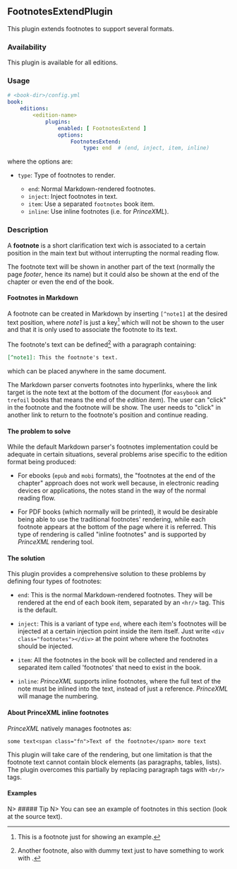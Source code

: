 ## FootnotesExtendPlugin

This plugin extends footnotes to support several formats.

### Availability

This plugin is available for all editions.

### Usage

~~~.yaml
# <book-dir>/config.yml 
book:
    editions:
        <edition-name>
            plugins:
                enabled: [ FootnotesExtend ]       
                options:
                    FootnotesExtend:
                        type: end  # (end, inject, item, inline)  
~~~ 

where the options are:

- `type`: Type of footnotes to render. 

    - `end`: Normal Markdown-rendered footnotes.
    - `inject`: Inject footnotes in text.
    - `item`: Use a separated `footnotes` book item.
    - `inline`: Use inline footnotes (i.e. for *PrinceXML*).   

### Description

A **footnote** is a short clarification text wich is associated to a certain position in
the main text but without interrupting the normal reading flow. 

The footnote text will be shown in another part of the text (normally the page _footer_,
hence its name) but it could also be shown at the end of the chapter or even the end 
of the book.

#### Footnotes in Markdown

A footnote can be created in Markdown by inserting `[^note1]` at the desired 
text position, where _note1_ is just a key[^note1] which will not be shown to 
the user and that it is only used to associate the footnote to its text.

The footnote's text can be defined[^note2] with a paragraph containing:

~~~.markdown
[^note1]: This the footnote's text.
~~~

which can be placed anywhere in the same document.

The Markdown parser converts footnotes into hyperlinks, where the link target 
is the note text at the bottom of the document (for `easybook` and `trefoil` 
books that means the end of the _edition item_). The user can "click" in the 
footnote and the footnote will be show. The user needs to "click" in another
link to return to the footnote's position and continue reading.

#### The problem to solve

While the default Markdown parser's footnotes implementation could be adequate 
in certain situations, several problems arise specific to the edition format 
being produced:

- For ebooks (`epub` and `mobi` formats), the "footnotes at the end of the chapter" 
  approach does not work well because, in electronic reading devices or applications,
  the notes stand in the way of the normal reading flow.

- For PDF books (which normally will be printed), it would be desirable
  being able to use the traditional footnotes' rendering, while each footnote
  appears at the bottom of the page where it is referred. This type of rendering
  is called "inline footnotes" and is supported by *PrinceXML* rendering tool.
  
#### The solution

This plugin provides a comprehensive solution to these problems by defining
four types of footnotes:

- `end`: This is the normal Markdown-rendered footnotes. 
   They will be rendered at the end of each book item, separated by an `<hr/>` tag.
   This is the default.

- `inject`: This is a variant of type `end`, where each item's footnotes will be 
   injected at a certain injection point inside the item itself.
   Just write `<div class="footnotes"></div>` at the point where where the 
   footnotes should be injected.

- `item`: All the footnotes in the book will be collected and rendered in a separated 
   item called 'footnotes' that need to exist in the book.

- `inline`: *PrinceXML* supports inline footnotes, where the full text of the note must 
   be inlined into the text, instead of just a reference. *PrinceXML* will manage the 
   numbering.   

#### About PrinceXML inline footnotes
 
*PrinceXML* natively manages footnotes as:
 
~~~.htmml
some text<span class="fn">Text of the footnote</span> more text 
~~~

This plugin will take care of the rendering, but one limitation is that the footnote 
text cannot contain block elements (as paragraphs, tables, lists). The plugin overcomes 
this partially by replacing paragraph tags with `<br/>` tags.

#### Examples

N> ##### Tip
N> You can see an example of footnotes in this section (look at the source text).

[^note1]: This is a footnote just for showing an example.

[^note2]: Another footnote, also with dummy text just to have something to work with .

